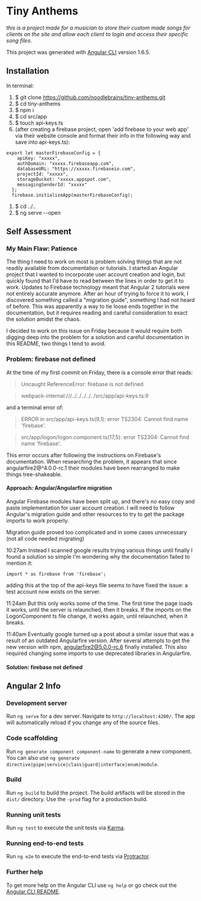 # Tiny Anthems
_this is a project made for a musician to store their custom made songs for clients on the site and allow each client to login and access their specific song files._

This project was generated with [Angular CLI](https://github.com/angular/angular-cli) version 1.6.5.

## Installation
In terminal:

1. $ git clone https://github.com/noodlebrains/tiny-anthems.git
1. $ cd tiny-anthems
1. $ npm i
1. $ cd src/app
1. $ touch api-keys.ts
1. (after creating a firebase project, open 'add firebase to your web app' via their website console and format their info in the following way and save into api-keys.ts):
```
export let masterFirebaseConfig = {
    apiKey: "xxxxx",
    authDomain: "xxxxx.firebaseapp.com",
    databaseURL: "https://xxxxx.firebaseio.com",
    projectId: "xxxxx",
    storageBucket: "xxxxx.appspot.com",
    messagingSenderId: "xxxxx"
  };
  firebase.initializeApp(masterFirebaseConfig);
  ```
1. $ cd ../..
1. $ ng serve --open

## Self Assessment

### My Main Flaw: Patience

The thing I need to work on most is problem solving things that are not readily available from documentation or tutorials. I started an Angular project that I wanted to incorporate user account creation and login, but quickly found that I'd have to read between the lines in order to get it to work. Updates to Firebase technology meant that Angular 2 tutorials were not entirely accurate anymore. After an hour of trying to force it to work, I discovered something called a "migration guide", something I had not heard of before. This was apparently a way to tie loose ends together in the documentation, but it requires reading and careful consideration to exact the solution amidst the chaos.

I decided to work on this issue on Friday because it would require both digging deep into the problem for a solution and careful documentation in this README, two things I tend to avoid.

### Problem: firebase not defined

At the time of my first commit on Friday, there is a console error that reads:

> Uncaught ReferenceError: firebase is not defined

> webpack-internal:///../../../../../src/app/api-keys.ts:9

and a terminal error of:

> ERROR in src/app/api-keys.ts(9,1): error TS2304: Cannot find name 'firebase'.

> src/app/logon/logon.component.ts(17,5): error TS2304: Cannot find name 'firebase'.


This error occurs after following the instructions on Firebase's documentation. When researching the problem, it appears that since angularfire2@^4.0.0-rc.1 their modules have been rearranged to make things tree-shakeable.

#### Approach: Angular/Angularfire migration

Angular Firebase modules have been split up, and there's no easy copy and paste implementation for user account creation. I will need to follow Angular's migration guide and other resources to try to get the package imports to work properly.

Migration guide proved too complicated and in some cases unnecessary (not all code needed migrating)

10:27am
Instead I scanned google results trying various things until finally I found a solution so simple I'm wondering why the documentation failed to mention it:
```
import * as firebase from 'firebase';
```
adding this at the top of the api-keys file seems to have fixed the issue: a test account now exists on the server.

11:24am
But this only works some of the time. The first time the page loads it works, until the server is relaunched, then it breaks. If the imports on the LogonComponent ts file change, it works again, until relaunched, when it breaks.

11:40am
Eventually google turned up a post about a similar issue that was a result of an outdated Angularfire version. After several attempts to get the new version with npm, angularfire2@5.0.0-rc.6 finally installed. This also required changing some imports to use deprecated libraries in Angularfire.


#### Solution: firebase not defined

## Angular 2 Info

### Development server

Run `ng serve` for a dev server. Navigate to `http://localhost:4200/`. The app will automatically reload if you change any of the source files.

### Code scaffolding

Run `ng generate component component-name` to generate a new component. You can also use `ng generate directive|pipe|service|class|guard|interface|enum|module`.

### Build

Run `ng build` to build the project. The build artifacts will be stored in the `dist/` directory. Use the `-prod` flag for a production build.

### Running unit tests

Run `ng test` to execute the unit tests via [Karma](https://karma-runner.github.io).

### Running end-to-end tests

Run `ng e2e` to execute the end-to-end tests via [Protractor](http://www.protractortest.org/).

### Further help

To get more help on the Angular CLI use `ng help` or go check out the [Angular CLI README](https://github.com/angular/angular-cli/blob/master/README.md).
